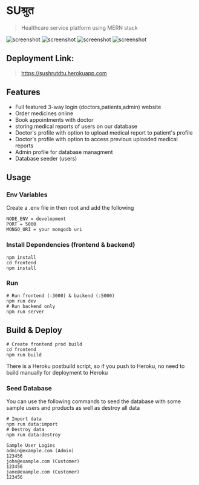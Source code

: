 # SUश्रुत 

> Healthcare service platform using MERN stack

![screenshot](https://github.com/amanverma644/IOSDWinterHack/blob/master/uploads/Screenshot%202022-01-09%20at%2017-04-24%20Sushrut.png)
![screenshot](https://github.com/amanverma644/IOSDWinterHack/blob/master/uploads/Screenshot%202022-01-09%20at%2017-04-41%20Sushrut.png)
![screenshot](https://github.com/amanverma644/IOSDWinterHack/blob/master/uploads/Screenshot%202022-01-09%20at%2017-04-50%20Sushrut.png)
![screenshot](https://github.com/amanverma644/IOSDWinterHack/blob/master/uploads/Screenshot%202022-01-09%20at%2017-05-09%20Sushrut.png)

## Deployment Link:

> https://sushrutdtu.herokuapp.com

## Features

- Full featured 3-way login (doctors,patients,admin) website
- Order medicines online
- Book appointments with doctor
- storing medical reports of users on our database
- Doctor's profile with option to upload medical report to patient's profile
- Doctor's profile with option to access previous uploaded medical reports
- Admin profile for database managment
- Database seeder (users)



## Usage

### Env Variables

Create a .env file in then root and add the following

```
NODE_ENV = development
PORT = 5000
MONGO_URI = your mongodb uri

```

### Install Dependencies (frontend & backend)

```
npm install
cd frontend
npm install
```

### Run

```
# Run frontend (:3000) & backend (:5000)
npm run dev
# Run backend only
npm run server
```

## Build & Deploy

```
# Create frontend prod build
cd frontend
npm run build
```

There is a Heroku postbuild script, so if you push to Heroku, no need to build manually for deployment to Heroku

### Seed Database

You can use the following commands to seed the database with some sample users and products as well as destroy all data

```
# Import data
npm run data:import
# Destroy data
npm run data:destroy
```

```
Sample User Logins
admin@example.com (Admin)
123456
john@example.com (Customer)
123456
jane@example.com (Customer)
123456
```
